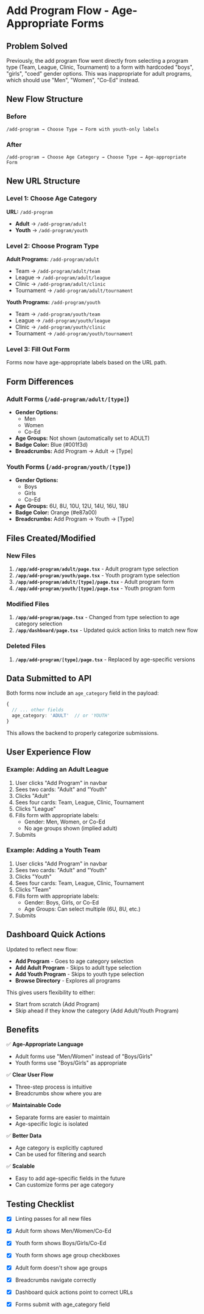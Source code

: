 # Add Program Flow - Age-Appropriate Forms

## Problem Solved

Previously, the add program flow went directly from selecting a program type (Team, League, Clinic, Tournament) to a form with hardcoded "boys", "girls", "coed" gender options. This was inappropriate for adult programs, which should use "Men", "Women", "Co-Ed" instead.

## New Flow Structure

### Before
```
/add-program → Choose Type → Form with youth-only labels
```

### After
```
/add-program → Choose Age Category → Choose Type → Age-appropriate Form
```

## New URL Structure

### Level 1: Choose Age Category
**URL:** `/add-program`
- **Adult** → `/add-program/adult`
- **Youth** → `/add-program/youth`

### Level 2: Choose Program Type
**Adult Programs:** `/add-program/adult`
- Team → `/add-program/adult/team`
- League → `/add-program/adult/league`
- Clinic → `/add-program/adult/clinic`
- Tournament → `/add-program/adult/tournament`

**Youth Programs:** `/add-program/youth`
- Team → `/add-program/youth/team`
- League → `/add-program/youth/league`
- Clinic → `/add-program/youth/clinic`
- Tournament → `/add-program/youth/tournament`

### Level 3: Fill Out Form
Forms now have age-appropriate labels based on the URL path.

## Form Differences

### Adult Forms (`/add-program/adult/[type]`)
- **Gender Options:**
  - Men
  - Women
  - Co-Ed
- **Age Groups:** Not shown (automatically set to ADULT)
- **Badge Color:** Blue (#001f3d)
- **Breadcrumbs:** Add Program → Adult → [Type]

### Youth Forms (`/add-program/youth/[type]`)
- **Gender Options:**
  - Boys
  - Girls
  - Co-Ed
- **Age Groups:** 6U, 8U, 10U, 12U, 14U, 16U, 18U
- **Badge Color:** Orange (#e87a00)
- **Breadcrumbs:** Add Program → Youth → [Type]

## Files Created/Modified

### New Files
1. **`/app/add-program/adult/page.tsx`** - Adult program type selection
2. **`/app/add-program/youth/page.tsx`** - Youth program type selection
3. **`/app/add-program/adult/[type]/page.tsx`** - Adult program form
4. **`/app/add-program/youth/[type]/page.tsx`** - Youth program form

### Modified Files
1. **`/app/add-program/page.tsx`** - Changed from type selection to age category selection
2. **`/app/dashboard/page.tsx`** - Updated quick action links to match new flow

### Deleted Files
1. **`/app/add-program/[type]/page.tsx`** - Replaced by age-specific versions

## Data Submitted to API

Both forms now include an `age_category` field in the payload:
```typescript
{
  // ... other fields
  age_category: 'ADULT'  // or 'YOUTH'
}
```

This allows the backend to properly categorize submissions.

## User Experience Flow

### Example: Adding an Adult League

1. User clicks "Add Program" in navbar
2. Sees two cards: "Adult" and "Youth"
3. Clicks "Adult"
4. Sees four cards: Team, League, Clinic, Tournament
5. Clicks "League"
6. Fills form with appropriate labels:
   - Gender: Men, Women, or Co-Ed
   - No age groups shown (implied adult)
7. Submits

### Example: Adding a Youth Team

1. User clicks "Add Program" in navbar
2. Sees two cards: "Adult" and "Youth"
3. Clicks "Youth"
4. Sees four cards: Team, League, Clinic, Tournament
5. Clicks "Team"
6. Fills form with appropriate labels:
   - Gender: Boys, Girls, or Co-Ed
   - Age Groups: Can select multiple (6U, 8U, etc.)
7. Submits

## Dashboard Quick Actions

Updated to reflect new flow:
- **Add Program** - Goes to age category selection
- **Add Adult Program** - Skips to adult type selection
- **Add Youth Program** - Skips to youth type selection
- **Browse Directory** - Explores all programs

This gives users flexibility to either:
- Start from scratch (Add Program)
- Skip ahead if they know the category (Add Adult/Youth Program)

## Benefits

✅ **Age-Appropriate Language**
- Adult forms use "Men/Women" instead of "Boys/Girls"
- Youth forms use "Boys/Girls" as appropriate

✅ **Clear User Flow**
- Three-step process is intuitive
- Breadcrumbs show where you are

✅ **Maintainable Code**
- Separate forms are easier to maintain
- Age-specific logic is isolated

✅ **Better Data**
- Age category is explicitly captured
- Can be used for filtering and search

✅ **Scalable**
- Easy to add age-specific fields in the future
- Can customize forms per age category

## Testing Checklist

- [x] Linting passes for all new files
- [x] Adult form shows Men/Women/Co-Ed
- [x] Youth form shows Boys/Girls/Co-Ed
- [x] Youth form shows age group checkboxes
- [x] Adult form doesn't show age groups
- [x] Breadcrumbs navigate correctly
- [x] Dashboard quick actions point to correct URLs
- [x] Forms submit with age_category field


